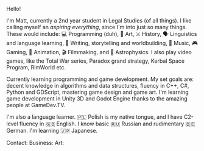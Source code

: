 Hello!

I'm Matt, currently a 2nd year student in Legal Studies (of all things). I like calling myself an <i>aspiring everything</i>, since I'm into just so many things. These would include:
💻 Programming (duh), 🎨 Art, ⚔️ History, 🗣️ Linguistics and language learning, 📖 Writing, storytelling and worldbuilding, 🎼 Music, 🎮 Gaming,
💫 Animation, 🎬 Filmmaking, and 🌟 Astrophysics.
I also play video games, like the Total War series, Paradox grand strategy, Kerbal Space Program, RimWorld etc.

Currently learning programming and game development. My set goals are: decent knowledge in algorithms and data structures, fluency in C++, C#, Python and GDScript, mastering game design and game art. I'm learning game development in Unity 3D and Godot Engine thanks to the amazing people at GameDev.TV.

I'm also a language learner. 🇵🇱 Polish is my native tongue, and I have C2-level fluency in 🇬🇧 English. I know basic 🇷🇺 Russian and rudimentary 🇩🇪 German. I'm learning 🇯🇵 Japanese.

Contact:
Business:
Art:

<!---
Athaeus/Athaeus is a ✨ special ✨ repository because its `README.md` (this file) appears on your GitHub profile.
You can click the Preview link to take a look at your changes.
--->
